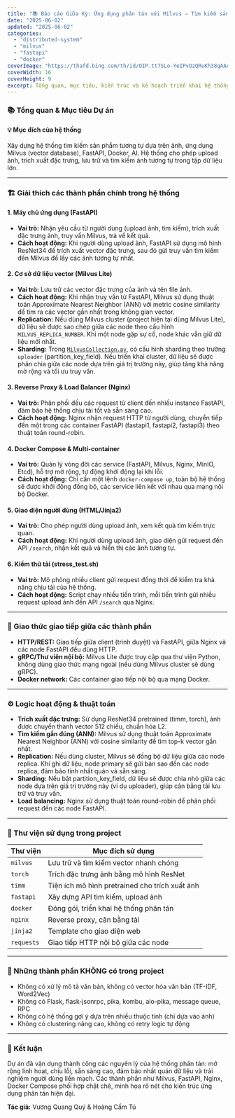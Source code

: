 ```yaml
---
title: "📚 Báo cáo Giữa Kỳ: Ứng dụng phân tán với Milvus – Tìm kiếm sản phẩm tương tự"
date: "2025-06-02"
updated: "2025-06-02"
categories:
  - "distributed-system"
  - "milvus"
  - "fastapi"
  - "docker"
coverImage: "https://thafd.bing.com/th/id/OIP.tt7SLo-YeIPvOzQRuKh38gAAAA?rs=1&pid=ImgDetMain"
coverWidth: 16
coverHeight: 9
excerpt: Tổng quan, mục tiêu, kiến trúc và kế hoạch triển khai hệ thống tìm kiếm sản phẩm tương tự sử dụng Milvus, FastAPI, Docker, AI.
---
```


### 📚 Tổng quan & Mục tiêu Dự án

#### 💡 Mục đích của hệ thống
Xây dựng hệ thống tìm kiếm sản phẩm tương tự dựa trên ảnh, ứng dụng Milvus (vector database), FastAPI, Docker, AI. Hệ thống cho phép upload ảnh, trích xuất đặc trưng, lưu trữ và tìm kiếm ảnh tương tự trong tập dữ liệu lớn.

---

### 🏗️ Giải thích các thành phần chính trong hệ thống

#### 1. Máy chủ ứng dụng (FastAPI)
- **Vai trò:** Nhận yêu cầu từ người dùng (upload ảnh, tìm kiếm), trích xuất đặc trưng ảnh, truy vấn Milvus, trả về kết quả.
- **Cách hoạt động:** Khi người dùng upload ảnh, FastAPI sử dụng mô hình ResNet34 để trích xuất vector đặc trưng, sau đó gửi truy vấn tìm kiếm đến Milvus để lấy các ảnh tương tự nhất.

#### 2. Cơ sở dữ liệu vector (Milvus Lite)
- **Vai trò:** Lưu trữ các vector đặc trưng của ảnh và tên file ảnh.
- **Cách hoạt động:** Khi nhận truy vấn từ FastAPI, Milvus sử dụng thuật toán Approximate Nearest Neighbor (ANN) với metric cosine similarity để tìm ra các vector gần nhất trong không gian vector.
- **Replication:** Nếu dùng Milvus cluster (project hiện tại dùng Milvus Lite), dữ liệu sẽ được sao chép giữa các node theo cấu hình `MILVUS_REPLICA_NUMBER`. Khi một node gặp sự cố, node khác vẫn giữ dữ liệu mới nhất.
- **Sharding:** Trong [`MilvusCollection.py`](MilvusCollection.py:1), có cấu hình sharding theo trường `uploader` (partition_key_field). Nếu triển khai cluster, dữ liệu sẽ được phân chia giữa các node dựa trên giá trị trường này, giúp tăng khả năng mở rộng và tối ưu truy vấn.

#### 3. Reverse Proxy & Load Balancer (Nginx)
- **Vai trò:** Phân phối đều các request từ client đến nhiều instance FastAPI, đảm bảo hệ thống chịu tải tốt và sẵn sàng cao.
- **Cách hoạt động:** Nginx nhận request HTTP từ người dùng, chuyển tiếp đến một trong các container FastAPI (fastapi1, fastapi2, fastapi3) theo thuật toán round-robin.

#### 4. Docker Compose & Multi-container
- **Vai trò:** Quản lý vòng đời các service (FastAPI, Milvus, Nginx, MinIO, Etcd), hỗ trợ mở rộng, tự động khởi động lại khi lỗi.
- **Cách hoạt động:** Chỉ cần một lệnh `docker-compose up`, toàn bộ hệ thống sẽ được khởi động đồng bộ, các service liên kết với nhau qua mạng nội bộ Docker.

#### 5. Giao diện người dùng (HTML/Jinja2)
- **Vai trò:** Cho phép người dùng upload ảnh, xem kết quả tìm kiếm trực quan.
- **Cách hoạt động:** Khi người dùng upload ảnh, giao diện gửi request đến API `/search`, nhận kết quả và hiển thị các ảnh tương tự.

#### 6. Kiểm thử tải (stress_test.sh)
- **Vai trò:** Mô phỏng nhiều client gửi request đồng thời để kiểm tra khả năng chịu tải của hệ thống.
- **Cách hoạt động:** Script chạy nhiều tiến trình, mỗi tiến trình gửi nhiều request upload ảnh đến API `/search` qua Nginx.

---

### 🔗 Giao thức giao tiếp giữa các thành phần

- **HTTP/REST:** Giao tiếp giữa client (trình duyệt) và FastAPI, giữa Nginx và các node FastAPI đều dùng HTTP.
- **gRPC/Thư viện nội bộ:** Milvus Lite được truy cập qua thư viện Python, không dùng giao thức mạng ngoài (nếu dùng Milvus cluster sẽ dùng gRPC).
- **Docker network:** Các container giao tiếp nội bộ qua mạng Docker.

---

### ⚙️ Logic hoạt động & thuật toán

- **Trích xuất đặc trưng:** Sử dụng ResNet34 pretrained (timm, torch), ảnh được chuyển thành vector 512 chiều, chuẩn hóa L2.
- **Tìm kiếm gần đúng (ANN):** Milvus sử dụng thuật toán Approximate Nearest Neighbor (ANN) với cosine similarity để tìm top-k vector gần nhất.
- **Replication:** Nếu dùng cluster, Milvus sẽ đồng bộ dữ liệu giữa các node replica. Khi ghi dữ liệu, node primary sẽ gửi bản sao đến các node replica, đảm bảo tính nhất quán và sẵn sàng.
- **Sharding:** Nếu bật partition_key_field, dữ liệu sẽ được chia nhỏ giữa các node dựa trên giá trị trường này (ví dụ uploader), giúp cân bằng tải lưu trữ và truy vấn.
- **Load balancing:** Nginx sử dụng thuật toán round-robin để phân phối request đến các node FastAPI.

---

### 🧰 Thư viện sử dụng trong project

| Thư viện        | Mục đích sử dụng                                    |
| --------------- | --------------------------------------------------- |
| `milvus`        | Lưu trữ và tìm kiếm vector nhanh chóng              |
| `torch`         | Trích đặc trưng ảnh bằng mô hình ResNet             |
| `timm`          | Tiện ích mô hình pretrained cho trích xuất ảnh      |
| `fastapi`       | Xây dựng API tìm kiếm, upload ảnh                   |
| `docker`        | Đóng gói, triển khai hệ thống phân tán              |
| `nginx`         | Reverse proxy, cân bằng tải                         |
| `jinja2`        | Template cho giao diện web                          |
| `requests`      | Giao tiếp HTTP nội bộ giữa các node                 |

---

### 🚫 Những thành phần KHÔNG có trong project

- Không có xử lý mô tả văn bản, không có vector hóa văn bản (TF-IDF, Word2Vec)
- Không có Flask, flask-jsonrpc, pika, kombu, aio-pika, message queue, RPC
- Không có hệ thống gợi ý dựa trên nhiều thuộc tính (chỉ dựa vào ảnh)
- Không có clustering nâng cao, không có retry logic tự động

---

### 📝 Kết luận

Dự án đã vận dụng thành công các nguyên lý của hệ thống phân tán: mở rộng linh hoạt, chịu lỗi, sẵn sàng cao, đảm bảo nhất quán dữ liệu và trải nghiệm người dùng liền mạch. Các thành phần như Milvus, FastAPI, Nginx, Docker Compose phối hợp chặt chẽ, minh họa rõ nét cho kiến trúc ứng dụng phân tán hiện đại.

**Tác giả:** Vương Quang Quý & Hoàng Cẩm Tú  

